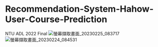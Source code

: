 # Recommendation-System-Hahow-User-Course-Prediction
NTU ADL 2022 Final
![螢幕擷取畫面_20230225_083717](https://user-images.githubusercontent.com/69178839/221357414-60c58e0b-4c93-46bc-a7c9-e4b6b7219d83.png)
![螢幕擷取畫面_20230224_084531](https://user-images.githubusercontent.com/69178839/221357423-18ab7489-a34b-4b1b-b6a2-d1721120e586.png)
